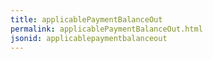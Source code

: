 ```yaml
---
title: applicablePaymentBalanceOut
permalink: applicablePaymentBalanceOut.html
jsonid: applicablepaymentbalanceout
---
```


